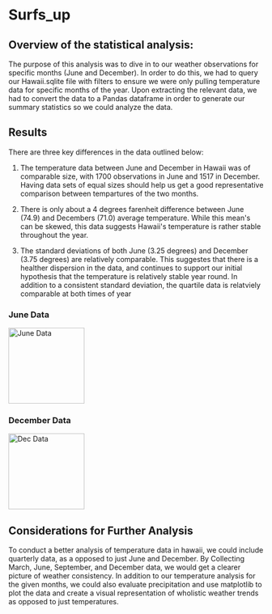 # Surfs_up

## Overview of the statistical analysis:

The purpose of this analysis was to dive in to our weather observations for specific months (June and December). In order to do this, we had to query our Hawaii.sqlite file with filters to ensure we were only pulling temperature data for specific months of the year. Upon extracting the relevant data, we had to convert the data to a Pandas dataframe in order to generate our summary statistics so we could analyze the data. 

## Results

 There are three key differences in the data outlined below: 

  1) The temperature data between June and December in Hawaii was of comparable size, with 1700 observations in June and 1517 in December. Having data sets of equal  sizes should help us get a good representative comparison between tempartures of the two months. 
  
  2) There is only about a 4 degrees farenheit difference between June (74.9) and Decembers (71.0) average temperature. While this mean's can be skewed, this data suggests Hawaii's temperature is rather stable throughout the year.
  
  3) The standard deviations of both June (3.25 degrees) and December (3.75 degrees) are relatively comparable. This suggestes that there is a healther dispersion in the data, and continues to support our initial hypothesis that the temperature is relatively stable year round. In addition to a consistent standard deviation, the quartile data is relatviely comparable at both times of year

### June Data

<img width="150" alt="June Data" src="https://user-images.githubusercontent.com/80016496/118401486-8835ac80-b62b-11eb-96b1-782cbdb108b2.png">

### December Data

<img width="150" alt="Dec Data" src="https://user-images.githubusercontent.com/80016496/118401509-97b4f580-b62b-11eb-9b3b-f374bf48004b.png">


## Considerations for Further Analysis

To conduct a better analysis of temperature data in hawaii, we could include quarterly data, as a opposed to just June and December. By Collecting March, June, September, and December data, we would get a clearer picture of weather consistency. In addition to our temperature analysis for the given months, we could also evaluate precipitation and use matplotlib to plot the data and create a visual representation of wholistic weather trends as opposed to just temperatures.
